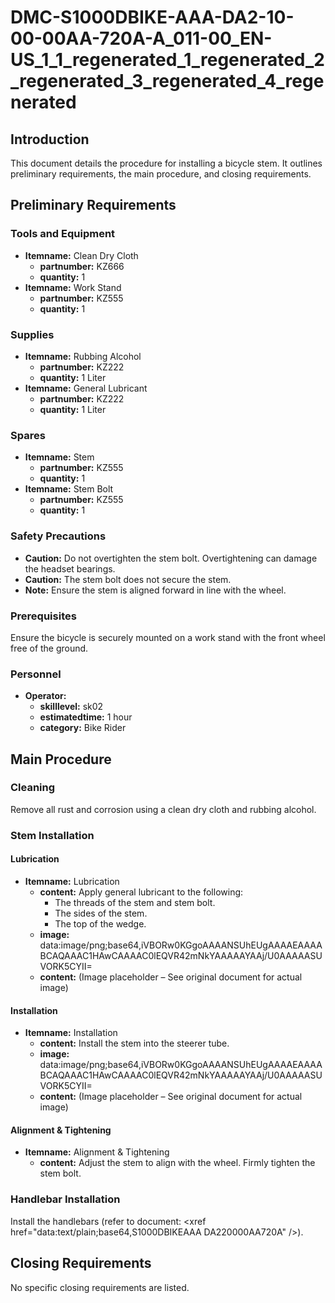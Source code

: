 # DMC-S1000DBIKE-AAA-DA2-10-00-00AA-720A-A_011-00_EN-US_1_1_regenerated_1_regenerated_2_regenerated_3_regenerated_4_regenerated

## Introduction
This document details the procedure for installing a bicycle stem. It outlines preliminary requirements, the main procedure, and closing requirements.

## Preliminary Requirements

### Tools and Equipment
* **Itemname:** Clean Dry Cloth
  * **partnumber:** KZ666
  * **quantity:** 1
* **Itemname:** Work Stand
  * **partnumber:** KZ555
  * **quantity:** 1

### Supplies
* **Itemname:** Rubbing Alcohol
  * **partnumber:** KZ222
  * **quantity:** 1 Liter
* **Itemname:** General Lubricant
  * **partnumber:** KZ222
  * **quantity:** 1 Liter

### Spares
* **Itemname:** Stem
  * **partnumber:** KZ555
  * **quantity:** 1
* **Itemname:** Stem Bolt
  * **partnumber:** KZ555
  * **quantity:** 1

### Safety Precautions
* **Caution:** Do not overtighten the stem bolt. Overtightening can damage the headset bearings.
* **Caution:** The stem bolt does not secure the stem.
* **Note:** Ensure the stem is aligned forward in line with the wheel.

### Prerequisites
Ensure the bicycle is securely mounted on a work stand with the front wheel free of the ground.

### Personnel
* **Operator:**
  * **skilllevel:** sk02
  * **estimatedtime:** 1 hour
  * **category:** Bike Rider

## Main Procedure

### Cleaning
Remove all rust and corrosion using a clean dry cloth and rubbing alcohol.

### Stem Installation

#### Lubrication
* **Itemname:** Lubrication
  * **content:** Apply general lubricant to the following:
    * The threads of the stem and stem bolt.
    * The sides of the stem.
    * The top of the wedge.
  * **image:** data:image/png;base64,iVBORw0KGgoAAAANSUhEUgAAAAEAAAABCAQAAAC1HAwCAAAAC0lEQVR42mNkYAAAAAYAAj/U0AAAAASUVORK5CYII=
  * **content:** (Image placeholder – See original document for actual image)

#### Installation
* **Itemname:** Installation
  * **content:** Install the stem into the steerer tube.
  * **image:** data:image/png;base64,iVBORw0KGgoAAAANSUhEUgAAAAEAAAABCAQAAAC1HAwCAAAAC0lEQVR42mNkYAAAAAYAAj/U0AAAAASUVORK5CYII=
  * **content:** (Image placeholder – See original document for actual image)

#### Alignment & Tightening
* **Itemname:** Alignment & Tightening
  * **content:** Adjust the stem to align with the wheel. Firmly tighten the stem bolt.

### Handlebar Installation
Install the handlebars (refer to document: &lt;xref href="data:text/plain;base64,S1000DBIKEAAA DA220000AA720A" /&gt;).

## Closing Requirements
No specific closing requirements are listed.